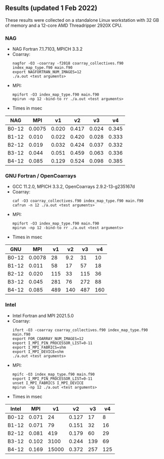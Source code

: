 ## Results (updated 1 Feb 2022)

These results were collected on a standalone Linux workstation with 32 GB
of memory and a 12-core AMD Threadripper 2920X CPU.

### NAG

* NAG Fortran 7.1.7103, MPICH 3.3.2
* Coarray:
  ```
  nagfor -O3 -coarray -f2018 coarray_collectives.f90 index_map_type.f90 main.f90
  export NAGFORTRAN_NUM_IMAGES=12
  ./a.out <test arguments>
  ```
* MPI:
  ```
  mpifort -O3 index_map_type.f90 main.f90
  mpirun -np 12 -bind-to rr ./a.out <test arguments>
  ```
* Times in msec

NAG   |  MPI |  v1 |  v2 | v3 |  v4 |
------|------|-----|-----|----|-----|
B0-12 |  0.0075 | 0.020 | 0.417 | 0.024 | 0.345 |
B1-12 |  0.010  | 0.022 | 0.420 | 0.028 | 0.333 |
B2-12 |  0.019  | 0.032 | 0.424 | 0.037 | 0.332 |
B3-12 |  0.044  | 0.051 | 0.459 | 0.063 | 0.336 |
B4-12 |  0.085  | 0.129 | 0.524 | 0.098 | 0.385 |


### GNU Fortran / OpenCoarrays

* GCC 11.2.0, MPICH 3.3.2, OpenCoarrays 2.9.2-13-g235167d
* Coarray:
  ```
  caf -O3 coarray_collectives.f90 index_map_type.f90 main.f90
  cafrun -n 12 ./a.out <test arguments>
  ```
* MPI:
  ```
  mpifort -O3 index_map_type.f90 main.f90
  mpirun -np 12 -bind-to rr ./a.out <test arguments>
  ```
* Times in msec

GNU   |  MPI   |  v1 |  v2 |  v3 |  v4 |
------|--------|-----|-----|-----|-----|
B0-12 | 0.0078 |  28 | 9.2 |  31 |  10 |
B1-12 | 0.011  |  58 |  17 |  57 |  18 |
B2-12 | 0.020  | 115 |  33 | 115 |  36 |
B3-12 | 0.045  | 281 |  76 | 272 |  88 |
B4-12 | 0.085  | 489 | 140 | 487 | 160 |


### Intel
* Intel Fortran and MPI 2021.5.0
* Coarray:
  ```
  ifort -O3 -coarray coarray_collectives.f90 index_map_type.f90 main.f90
  export FOR_COARRAY_NUM_IMAGES=12
  export I_MPI_PIN_PROCESSOR_LIST=0-11
  export I_MPI_FABRICS=shm
  export I_MPI_DEVICE=shm
  ./a.out <test arguments>
  ```
* MPI:
  ```
  mpifc -O3 index_map_type.f90 main.f90
  export I_MPI_PIN_PROCESSOR_LIST=0-11
  unset I_MPI_FABRICS I_MPI_DEVICE
  mpirun -np 12 ./a.out <test arguments>
  ```
* Times in msec

Intel |  MPI  |   v1  |  v2   |  v3 |  v4 |
------|-------|-------|-------|-----|-----|
B0-12 | 0.071 |    24 | 0.127 |  17 |   8 |
B1-12 | 0.071 |    79 | 0.151 |  32 |  16 |
B2-12 | 0.081 |   419 | 0.179 |  60 |  29 |
B3-12 | 0.102 |  3100 | 0.244 | 139 |  69 |
B4-12 | 0.169 | 15000 | 0.372 | 257 | 125 |
